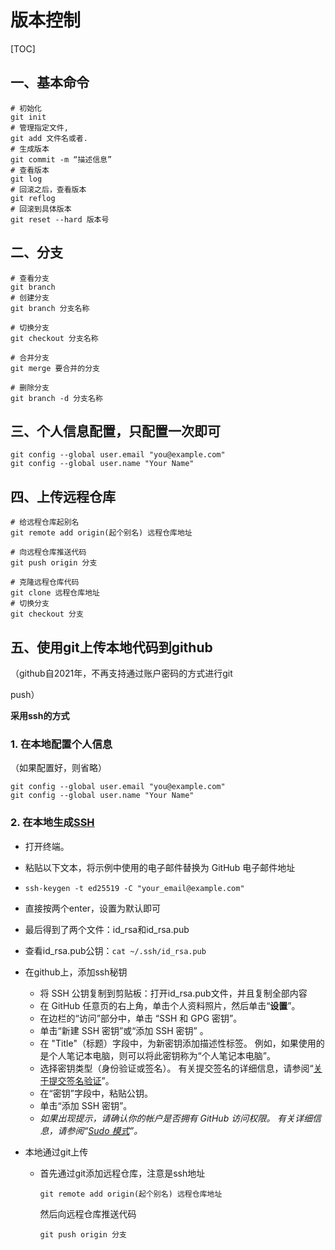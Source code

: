 # 版本控制

[TOC]

## 一、基本命令

```
# 初始化
git init
# 管理指定文件,
git add 文件名或者.
# 生成版本
git commit -m “描述信息”
# 查看版本
git log 
# 回滚之后，查看版本
git reflog
# 回滚到具体版本
git reset --hard 版本号
```

## 二、分支

```
# 查看分支
git branch
# 创建分支
git branch 分支名称

# 切换分支
git checkout 分支名称

# 合并分支
git merge 要合并的分支

# 删除分支
git branch -d 分支名称
```



## 三、个人信息配置，只配置一次即可

```
git config --global user.email "you@example.com"
git config --global user.name "Your Name"
```



## 四、上传远程仓库

```
# 给远程仓库起别名
git remote add origin(起个别名) 远程仓库地址

# 向远程仓库推送代码
git push origin 分支

# 克隆远程仓库代码
git clone 远程仓库地址
# 切换分支
git checkout 分支

```



## 五、使用git上传本地代码到github

（github自2021年，不再支持通过账户密码的方式进行git

push）

**采用ssh的方式**

### 1. 在本地配置个人信息

（如果配置好，则省略）

```
git config --global user.email "you@example.com"
git config --global user.name "Your Name"
```

### 2. 在本地生成[SSH](https://docs.github.com/zh/authentication/connecting-to-github-with-ssh/generating-a-new-ssh-key-and-adding-it-to-the-ssh-agent)

- 打开终端。
- 粘贴以下文本，将示例中使用的电子邮件替换为 GitHub 电子邮件地址
- `ssh-keygen -t ed25519 -C "your_email@example.com"`
- 直接按两个enter，设置为默认即可
- 最后得到了两个文件：id_rsa和id_rsa.pub
- 查看id_rsa.pub公钥：`cat ~/.ssh/id_rsa.pub`

- 在github上，添加ssh秘钥

  - 将 SSH 公钥复制到剪贴板：打开id_rsa.pub文件，并且复制全部内容
  - 在 GitHub 任意页的右上角，单击个人资料照片，然后单击“**设置**”。
  - 在边栏的“访问”部分中，单击 “SSH 和 GPG 密钥”。
  - 单击“新建 SSH 密钥”或“添加 SSH 密钥” 。
  - 在 "Title"（标题）字段中，为新密钥添加描述性标签。 例如，如果使用的是个人笔记本电脑，则可以将此密钥称为“个人笔记本电脑”。
  - 选择密钥类型（身份验证或签名）。 有关提交签名的详细信息，请参阅“[关于提交签名验证](https://docs.github.com/zh/authentication/managing-commit-signature-verification/about-commit-signature-verification)”。
  - 在“密钥”字段中，粘贴公钥。
  - 单击“添加 SSH 密钥”。
  - *如果出现提示，请确认你的帐户是否拥有 GitHub 访问权限。 有关详细信息，请参阅“[Sudo 模式](https://docs.github.com/zh/authentication/keeping-your-account-and-data-secure/sudo-mode)”。*

- 本地通过git上传

  - 首先通过git添加远程仓库，注意是ssh地址

    ```
    git remote add origin(起个别名) 远程仓库地址
    ```

    然后向远程仓库推送代码

    ```
    git push origin 分支
    ```

    

    
